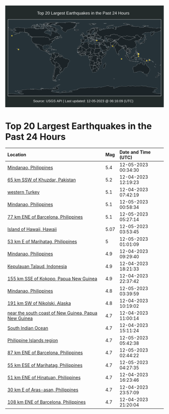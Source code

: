 ![Map](./map.png)

# Top 20 Largest Earthquakes in the Past 24 Hours

| Location | Mag | Date and Time (UTC) |
|:---|:---|:---|
| [Mindanao, Philippines](https://earthquake.usgs.gov/earthquakes/eventpage/us7000lga8) | 5.4 | 12-05-2023 00:34:30 |
| [65 km SSW of Khuzdar, Pakistan](https://earthquake.usgs.gov/earthquakes/eventpage/us7000lg3s) | 5.2 | 12-04-2023 12:19:23 |
| [western Turkey](https://earthquake.usgs.gov/earthquakes/eventpage/us7000lg2l) | 5.1 | 12-04-2023 07:42:19 |
| [Mindanao, Philippines](https://earthquake.usgs.gov/earthquakes/eventpage/us7000lgaf) | 5.1 | 12-05-2023 00:58:34 |
| [77 km ENE of Barcelona, Philippines](https://earthquake.usgs.gov/earthquakes/eventpage/us7000lgbv) | 5.1 | 12-05-2023 05:27:14 |
| [Island of Hawaii, Hawaii](https://earthquake.usgs.gov/earthquakes/eventpage/hv73673302) | 5.07 | 12-05-2023 03:53:45 |
| [53 km E of Marihatag, Philippines](https://earthquake.usgs.gov/earthquakes/eventpage/us7000lgag) | 5 | 12-05-2023 01:01:09 |
| [Mindanao, Philippines](https://earthquake.usgs.gov/earthquakes/eventpage/us7000lg2z) | 4.9 | 12-04-2023 09:29:40 |
| [Kepulauan Talaud, Indonesia](https://earthquake.usgs.gov/earthquakes/eventpage/us7000lg5t) | 4.9 | 12-04-2023 18:21:33 |
| [155 km SSE of Kokopo, Papua New Guinea](https://earthquake.usgs.gov/earthquakes/eventpage/us7000lg9j) | 4.9 | 12-04-2023 22:37:42 |
| [Mindanao, Philippines](https://earthquake.usgs.gov/earthquakes/eventpage/us7000lgb1) | 4.8 | 12-05-2023 03:39:59 |
| [191 km SW of Nikolski, Alaska](https://earthquake.usgs.gov/earthquakes/eventpage/us7000lg35) | 4.8 | 12-04-2023 10:19:02 |
| [near the south coast of New Guinea, Papua New Guinea](https://earthquake.usgs.gov/earthquakes/eventpage/us7000lg3g) | 4.7 | 12-04-2023 11:00:14 |
| [South Indian Ocean](https://earthquake.usgs.gov/earthquakes/eventpage/us7000lg4w) | 4.7 | 12-04-2023 15:11:24 |
| [Philippine Islands region](https://earthquake.usgs.gov/earthquakes/eventpage/us7000lgby) | 4.7 | 12-05-2023 05:42:38 |
| [87 km ENE of Barcelona, Philippines](https://earthquake.usgs.gov/earthquakes/eventpage/us7000lgat) | 4.7 | 12-05-2023 02:44:22 |
| [55 km ESE of Marihatag, Philippines](https://earthquake.usgs.gov/earthquakes/eventpage/us7000lgbk) | 4.7 | 12-05-2023 04:27:35 |
| [51 km ENE of Hinatuan, Philippines](https://earthquake.usgs.gov/earthquakes/eventpage/us7000lg55) | 4.7 | 12-04-2023 16:23:46 |
| [30 km E of Aras-asan, Philippines](https://earthquake.usgs.gov/earthquakes/eventpage/us7000lga2) | 4.7 | 12-04-2023 23:57:09 |
| [108 km ENE of Barcelona, Philippines](https://earthquake.usgs.gov/earthquakes/eventpage/us7000lg81) | 4.7 | 12-04-2023 21:20:04 |
